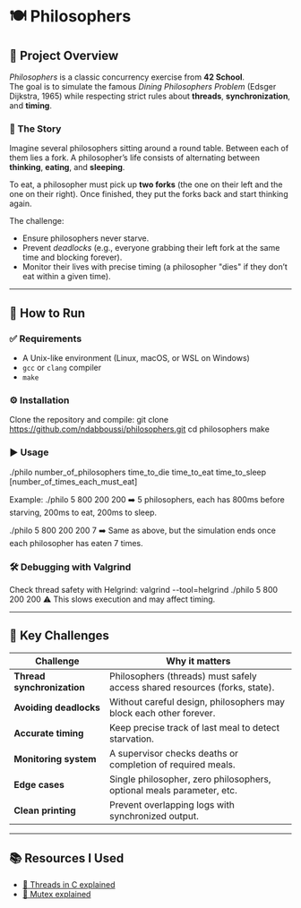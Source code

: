 # 🍽️ Philosophers

## 🧠 Project Overview

*Philosophers* is a classic concurrency exercise from **42 School**.  
The goal is to simulate the famous *Dining Philosophers Problem* (Edsger Dijkstra, 1965) while respecting strict rules about **threads**, **synchronization**, and **timing**.

### 📌 The Story

Imagine several philosophers sitting around a round table. Between each of them lies a fork. A philosopher’s life consists of alternating between **thinking**, **eating**, and **sleeping**.  

To eat, a philosopher must pick up **two forks** (the one on their left and the one on their right). Once finished, they put the forks back and start thinking again.  

The challenge:  
- Ensure philosophers never starve.  
- Prevent *deadlocks* (e.g., everyone grabbing their left fork at the same time and blocking forever).  
- Monitor their lives with precise timing (a philosopher "dies" if they don’t eat within a given time).  

---

## 🚀 How to Run

### ✅ Requirements
- A Unix-like environment (Linux, macOS, or WSL on Windows)  
- `gcc` or `clang` compiler  
- `make`  

### ⚙️ Installation
Clone the repository and compile:
git clone https://github.com/ndabboussi/philosophers.git
cd philosophers
make

### ▶️ Usage
./philo number_of_philosophers time_to_die time_to_eat time_to_sleep [number_of_times_each_must_eat]

Example: 
./philo 5 800 200 200
➡️ 5 philosophers, each has 800ms before starving, 200ms to eat, 200ms to sleep.

./philo 5 800 200 200 7
➡️ Same as above, but the simulation ends once each philosopher has eaten 7 times.

### 🛠 Debugging with Valgrind
Check thread safety with Helgrind:
valgrind --tool=helgrind ./philo 5 800 200 200
⚠️ This slows execution and may affect timing.

---

## 🔑 Key Challenges
| Challenge                  | Why it matters                                                             |
| -------------------------- | -------------------------------------------------------------------------- |
| **Thread synchronization** | Philosophers (threads) must safely access shared resources (forks, state). |
| **Avoiding deadlocks**     | Without careful design, philosophers may block each other forever.         |
| **Accurate timing**        | Keep precise track of last meal to detect starvation.                      |
| **Monitoring system**      | A supervisor checks deaths or completion of required meals.                |
| **Edge cases**             | Single philosopher, zero philosophers, optional meals parameter, etc.      |
| **Clean printing**         | Prevent overlapping logs with synchronized output.                         |

---

## 📚 Resources I Used

- [🎥 Threads in C explained](https://www.youtube.com/watch?v=d9s_d28yJq0)  
- [🎥 Mutex explained](https://www.youtube.com/watch?v=oq29KUy29iQ)
